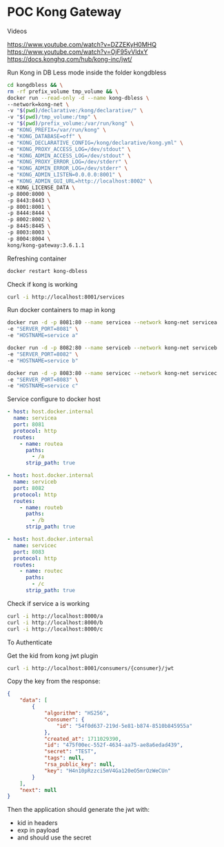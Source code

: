 # POC Kong Gateway

Videos

https://www.youtube.com/watch?v=DZZEKyH0MHQ
https://www.youtube.com/watch?v=OjF95vVldxY
https://docs.konghq.com/hub/kong-inc/jwt/


Run Kong in DB Less mode inside the folder kongdbless

```sh
cd kongdbless && \
rm -rf prefix_volume tmp_volume && \
docker run --read-only -d --name kong-dbless \
--network=kong-net \
-v "$(pwd)/declarative:/kong/declarative/" \
-v "$(pwd)/tmp_volume:/tmp" \
-v "$(pwd)/prefix_volume:/var/run/kong" \
-e "KONG_PREFIX=/var/run/kong" \
-e "KONG_DATABASE=off" \
-e "KONG_DECLARATIVE_CONFIG=/kong/declarative/kong.yml" \
-e "KONG_PROXY_ACCESS_LOG=/dev/stdout" \
-e "KONG_ADMIN_ACCESS_LOG=/dev/stdout" \
-e "KONG_PROXY_ERROR_LOG=/dev/stderr" \
-e "KONG_ADMIN_ERROR_LOG=/dev/stderr" \
-e "KONG_ADMIN_LISTEN=0.0.0.0:8001" \
-e "KONG_ADMIN_GUI_URL=http://localhost:8002" \
-e KONG_LICENSE_DATA \
-p 8000:8000 \
-p 8443:8443 \
-p 8001:8001 \
-p 8444:8444 \
-p 8002:8002 \
-p 8445:8445 \
-p 8003:8003 \
-p 8004:8004 \
kong/kong-gateway:3.6.1.1
```

Refreshing container

```sh
docker restart kong-dbless
```

Check if kong is working

```sh
curl -i http://localhost:8001/services
```

Run docker containers to map in kong

```sh
docker run -d -p 8081:80 --name servicea --network kong-net servicea
-e "SERVER_PORT=8081" \
-e "HOSTNAME=service a" 

docker run -d -p 8082:80 --name serviceb --network kong-net serviceb
-e "SERVER_PORT=8082" \
-e "HOSTNAME=service b" 

docker run -d -p 8083:80 --name servicec --network kong-net servicec
-e "SERVER_PORT=8083" \
-e "HOSTNAME=service c" 
```

Service configure to docker host

```yml
- host: host.docker.internal
  name: servicea
  port: 8081
  protocol: http
  routes:
    - name: routea
      paths:
        - /a
      strip_path: true

- host: host.docker.internal
  name: serviceb
  port: 8082
  protocol: http
  routes:
    - name: routeb
      paths:
        - /b
      strip_path: true

- host: host.docker.internal
  name: servicec
  port: 8083
  protocol: http
  routes:
    - name: routec
      paths:
        - /c
      strip_path: true
```

Check if service a is working

```sh
curl -i http://localhost:8000/a
curl -i http://localhost:8000/b
curl -i http://localhost:8000/c
```


To Authenticate

Get the kid from kong jwt plugin

```sh
curl -i http://localhost:8001/consumers/{consumer}/jwt
```

Copy the key from the response:

```json
{
    "data": [
        {
            "algorithm": "HS256",
            "consumer": {
                "id": "54f0d637-219d-5e81-b874-8510b845955a"
            },
            "created_at": 1711029390,
            "id": "475f00ec-552f-4634-aa75-ae8a6edad439",
            "secret": "TEST",
            "tags": null,
            "rsa_public_key": null,
            "key": "H4n10pRzzci5mV4Ga120eO5mrOzWeCUn"
        }
    ],
    "next": null
}
```

Then the application should generate the jwt with:
- kid in headers
- exp in payload
- and should use the secret